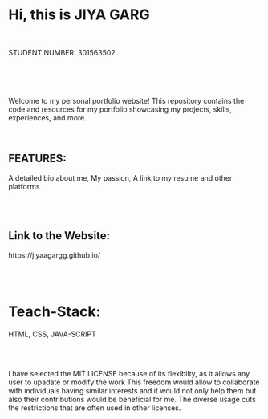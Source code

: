 <h1>Hi, this is JIYA GARG</h1>
<br>
<p>STUDENT NUMBER: 301563502</p>
<br>
<br>
<br>
<p> Welcome to my personal portfolio website! This repository contains the code and resources for my portfolio showcasing my projects, skills, experiences, and more.</p>
<br>
<h2>FEATURES: </h2>
<p>A detailed bio about me, My passion, A link to my resume and other platforms</p>


<br>
<br>
<h2>Link to the Website: </h2>
<p> https://jiyaagargg.github.io/ </p> 
<br> 
<br>
<h1>Teach-Stack: </h1>
<p> HTML, CSS, JAVA-SCRIPT </p>

<br>
<br>
<p>I have selected the MIT LICENSE because of its flexibilty, as it allows any user to upadate or modify the work  This freedom would allow to collaborate with individuals having similar interests and it would not only help them but also their contributions would be beneficial for me. The diverse usage cuts the restrictions that are often used in other licenses. </p>
